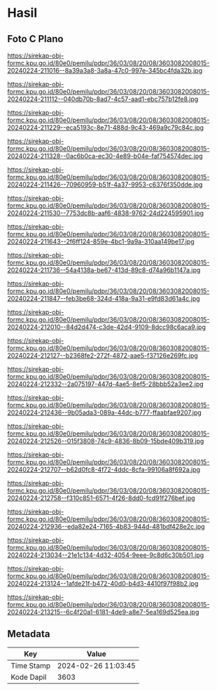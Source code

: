 # Hasil

## Foto C Plano

https://sirekap-obj-formc.kpu.go.id/80e0/pemilu/pdpr/36/03/08/20/08/3603082008015-20240224-211016--8a39a3a8-3a8a-47c0-997e-345bc4fda32b.jpg

https://sirekap-obj-formc.kpu.go.id/80e0/pemilu/pdpr/36/03/08/20/08/3603082008015-20240224-211112--040db70b-8ad7-4c57-aad1-ebc757b12fe8.jpg

https://sirekap-obj-formc.kpu.go.id/80e0/pemilu/pdpr/36/03/08/20/08/3603082008015-20240224-211229--eca5193c-8e71-488d-9c43-469a9c79c84c.jpg

https://sirekap-obj-formc.kpu.go.id/80e0/pemilu/pdpr/36/03/08/20/08/3603082008015-20240224-211328--0ac6b0ca-ec30-4e89-b04e-faf754574dec.jpg

https://sirekap-obj-formc.kpu.go.id/80e0/pemilu/pdpr/36/03/08/20/08/3603082008015-20240224-211426--70960959-b51f-4a37-9953-c6376f350dde.jpg

https://sirekap-obj-formc.kpu.go.id/80e0/pemilu/pdpr/36/03/08/20/08/3603082008015-20240224-211530--7753dc8b-aaf6-4838-9762-24d224595901.jpg

https://sirekap-obj-formc.kpu.go.id/80e0/pemilu/pdpr/36/03/08/20/08/3603082008015-20240224-211643--2f6ff124-859e-4bc1-9a9a-310aa149be17.jpg

https://sirekap-obj-formc.kpu.go.id/80e0/pemilu/pdpr/36/03/08/20/08/3603082008015-20240224-211736--54a4138a-be67-413d-89c8-d74a96b1147a.jpg

https://sirekap-obj-formc.kpu.go.id/80e0/pemilu/pdpr/36/03/08/20/08/3603082008015-20240224-211847--feb3be68-324d-418a-9a31-e9fd83d61a4c.jpg

https://sirekap-obj-formc.kpu.go.id/80e0/pemilu/pdpr/36/03/08/20/08/3603082008015-20240224-212010--84d2d474-c3de-42d4-9109-8dcc98c6aca9.jpg

https://sirekap-obj-formc.kpu.go.id/80e0/pemilu/pdpr/36/03/08/20/08/3603082008015-20240224-212127--b2368fe2-272f-4872-aae5-f37126e269fc.jpg

https://sirekap-obj-formc.kpu.go.id/80e0/pemilu/pdpr/36/03/08/20/08/3603082008015-20240224-212332--2a075197-447d-4ae5-8ef5-28bbb52a3ee2.jpg

https://sirekap-obj-formc.kpu.go.id/80e0/pemilu/pdpr/36/03/08/20/08/3603082008015-20240224-212436--9b05ada3-089a-44dc-b777-ffaabfae9207.jpg

https://sirekap-obj-formc.kpu.go.id/80e0/pemilu/pdpr/36/03/08/20/08/3603082008015-20240224-212526--015f3808-74c9-4836-8b09-15bde409b319.jpg

https://sirekap-obj-formc.kpu.go.id/80e0/pemilu/pdpr/36/03/08/20/08/3603082008015-20240224-212707--b62d0fc8-4f72-4ddc-8cfa-99106a8f692a.jpg

https://sirekap-obj-formc.kpu.go.id/80e0/pemilu/pdpr/36/03/08/20/08/3603082008015-20240224-212758--f310c851-6571-4f26-8dd0-fcd91f276bef.jpg

https://sirekap-obj-formc.kpu.go.id/80e0/pemilu/pdpr/36/03/08/20/08/3603082008015-20240224-212936--eda82e24-7165-4b83-944d-481bdf428e2c.jpg

https://sirekap-obj-formc.kpu.go.id/80e0/pemilu/pdpr/36/03/08/20/08/3603082008015-20240224-213034--21e1c134-4d32-4054-9eee-9c8d6c30b501.jpg

https://sirekap-obj-formc.kpu.go.id/80e0/pemilu/pdpr/36/03/08/20/08/3603082008015-20240224-213124--1afde21f-b472-40d0-b4d3-4410f97f98b2.jpg

https://sirekap-obj-formc.kpu.go.id/80e0/pemilu/pdpr/36/03/08/20/08/3603082008015-20240224-213215--6c4f20a1-6181-4de9-a8e7-5ea169d525ea.jpg


## Metadata

| Key        | Value               |
| ---------- | ------------------- |
| Time Stamp | 2024-02-26 11:03:45 |
| Kode Dapil | 3603                |



